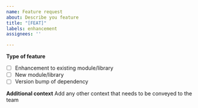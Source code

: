 ```yaml
---
name: Feature request
about: Describe you feature
title: "[FEAT]"
labels: enhancement
assignees: ''

---
```


**Type of feature**

- [ ] Enhancement to existing module/library
- [ ] New module/library
- [ ] Version bump of dependency

**Additional context** Add any other context that needs to be conveyed to the
team
